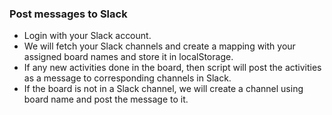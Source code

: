 ### Post messages to Slack

- Login with your Slack account.
- We will fetch your Slack channels and create a mapping with your assigned board names and store it in localStorage.
- If any new activities done in the board, then script will post the activities as a message to corresponding channels in Slack.
- If the board is not in a Slack channel, we will create a channel using board name and post the message to it.